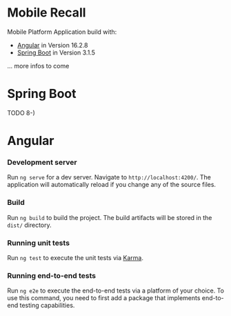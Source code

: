 # Mobile Recall

Mobile Platform Application build with:
- [Angular](https://angular.io/) in Version 16.2.8
- [Spring Boot](https://spring.io/projects/spring-boot) in Version 3.1.5

... more infos to come


# Spring Boot
TODO 8-)



# Angular
### Development server
Run `ng serve` for a dev server. 
Navigate to `http://localhost:4200/`. 
The application will automatically reload if you change any of the source files.

### Build
Run `ng build` to build the project. 
The build artifacts will be stored in the `dist/` directory.

### Running unit tests
Run `ng test` to execute the unit tests via [Karma](https://karma-runner.github.io).

### Running end-to-end tests
Run `ng e2e` to execute the end-to-end tests via a platform of your choice. 
To use this command, you need to first add a package that implements end-to-end testing capabilities.
